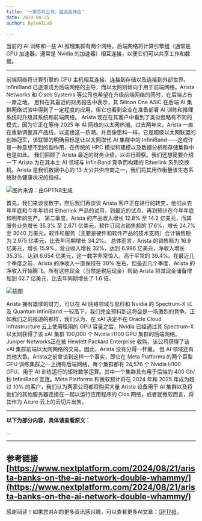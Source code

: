 ```yaml
---
title: '一家芯片公司，猛追英伟达'
date: 2024-08-25
author: ByteAILab

---
```


当前的 AI 训练和一些 AI 推理集群有两个网络。后端网络将计算引擎组（通常是 GPU 加速器，通常是 Nvidia 的加速器）相互连接，以便它们可以共享工作和数据。

---
前端网络将计算引擎的 CPU 主机相互连接、连接到存储以及连接到外部世界。
InfiniBand 已逐渐成为后端网络的主导，而以太网则倾向于用于前端网络。Arista Networks 和 Cisco Systems 等公司也希望在升级前端网络的同时，在后端占有一席之地。
思科在其最近的财务报告中表示，其 Silicon One ASIC 在后端 AI 集群网络试验中得到了一定程度的应用，但它也看到企业在准备部署 AI 训练和推理系统时升级其系统和前端网络。
Arista 现在在其客户中看到了类似但略有不同的模式，因为它正在等待 2025 年 AI 网络的以太网热潮。过去两年来，Arista 一直在重新调整其产品线，以迎接这一热潮，并且像思科一样，它是超级以太网联盟的创始冠军，该联盟的明确目标是让以太网取代 AI 集群中的 InfiniBand——这或许是一种意想不到的副作用，在传统的 HPC 模拟和建模以及数据分析和存储集群中也是如此。
我们回顾了 Arista 最近的财务业绩，以进行观察。我们还想简要介绍一下 Arista 为在其本土 AI 领域与 InfiniBand 竞争而构建的 Etherlink 系列交换机。Arista 是我们数据中心的 13 大公共供应商之一，我们将其用作衡量该生态系统财务健康状况的指标。

![图片来源：由GPTNB生成](http://www.jesonc.com/upload/3B33CB85B496C0CB6FBA4C2BD79320AD/1724381690737/FmIHacsesLBrm7cjEzqOXnQpgr1e.png)

首先，我们来谈谈数字，然后我们再谈谈 Arista 客户正在进行的转变，他们从去年年底和今年年初对 Etherlink 产品的试用，到最近的试点，再到预计在今年年底和明年的生产。
第二季度，Arista 的产品收入增长 12.8% 至 14.2 亿美元，而其服务业务增长 35.3% 至 2.671 亿美元。软件订阅占销售额的 17.6%，增长 24.7% 至 3040 万美元。软件和服务（主要是硬件和软件产品的技术支持）合计销售额为 2.975 亿美元，比去年同期增长 34.2%。
总体而言，Arista 的销售额为 16.9 亿美元，增长 15.9%。营业收入增长 32%，达到 6.996 亿美元，净收入增长 35.3%，达到 6.654 亿美元，这一数字非常惊人，高于平常的 39.4%。在最近几个季度之前，Arista 的净收入一直保持在 30% 左右，但最近几个季度，Arista 的净收入开始腾飞。所有这些现金（当然是税后现金）帮助 Arista 将其现金储备增加到 62.7 亿美元，比去年同期增长了 1.6 倍。

![插图](http://www.jesonc.com/FuBgdNPzWUytLa8cdGpE4MH19Ao3)

Arista 拥有雄厚的财力，可以在 AI 网络领域与思科和 Nvidia 的 Spectrum-X 以及 Quantum InfiniBand 一较高下，我们完全预料到这将会是一场激烈的竞争。正如我们之前报道的那样，我们认为，在 xAI 决定不在 Oracle Cloud Infrastructure 云上使用租用的 GPU 容量之后，Nvidia 已经通过其 Spectrum-X 以太网获得了该 xAI 集群 100,000 个 Nvidia H100 GPU 集群的后端网络。Juniper Networks正在被 Hewlett Packard Enterprise 收购，该公司获得了该 xAI 集群前端以太网网络的交易。因此，Arista 没有分得一杯羹。
但 AI 领域还有其他大鱼。Arista之前曾谈到这样一个事实，即它在 Meta Platforms 的两个巨型 GPU 训练集群之一上拥有后端网络，每个集群都有 24,576 个 Nvidia H100 GPU，用于 AI 训练运行的矩阵数学运算。其中一个集群具有用于后端的 400 Gb/秒 InfiniBand 互连。Meta Platforms 和微软预计将在 2024 年和 2025 年成为超过 10% 的客户，我们认为两家公司都将购买大量 Arista 设备用于 AI 集群以及将他们的其他服务器连接在一起以运行应用程序的 Clos 网络，或者就微软而言，将其作为 Azure 云上的云切片出售。 

---

**以下为部分内容，具体请查看原文：**

...

---

参考链接  
[https://www.nextplatform.com/2024/08/21/arista-banks-on-the-ai-network-double-whammy/](https://www.nextplatform.com/2024/08/21/arista-banks-on-the-ai-network-double-whammy/)
---
感谢阅读！如果您对AI的更多资讯感兴趣，可以查看更多AI文章：[GPTNB](https://gptnb.com)。